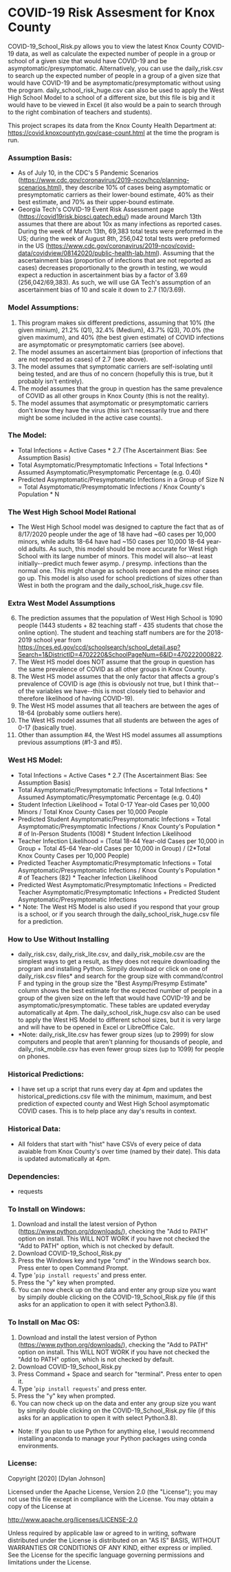 # COVID-19 Risk Assesment for Knox County
COVID-19_School_Risk.py allows you to view the latest Knox County COVID-19 data, as well as calculate the expected number of people in a 
group or school of a given size that would have COVID-19 and be asymptomatic/presymptomatic. Alternatively, you can use the daily_risk.csv to search up the expected number of people in a group of a given size that would have COVID-19 and be asymptomatic/presymptomatic without using the program. daily_school_risk_huge.csv can also be used to apply the West High School Model to a school of a different size, but this file is big and it would have to be viewed in Excel (it also would be a pain to search through to the right combination of teachers and students).

This project scrapes its data from the Knox County Health Department at: https://covid.knoxcountytn.gov/case-count.html at the time the program is run.

###  Assumption Basis:
* As of July 10, in the CDC's 5 Pandemic Scenarios (https://www.cdc.gov/coronavirus/2019-ncov/hcp/planning-scenarios.html), they describe 10% of cases being asymptomatic or presymptomatic carriers as their lower-bound estimate, 40% as their best estimate, and 70% as their upper-bound estimate. 
* Georgia Tech's COVID-19 Event Risk Assessment page (https://covid19risk.biosci.gatech.edu/) made around March 13th assumes that there are about 10x as many infections as reported cases. During the week of March 13th, 69,383 total tests were preformed in the US; during the week of August 8th, 256,042 total tests were preformed in the US (https://www.cdc.gov/coronavirus/2019-ncov/covid-data/covidview/08142020/public-health-lab.html). Assuming that the ascertainment bias (proportion of infections that are not reported as cases) decreases proportionally to the growth in testing, we would expect a reduction in ascertainment bias by a factor of 3.69 (256,042/69,383). As such, we will use GA Tech's assumption of an ascertainment bias of 10 and scale it down to 2.7 (10/3.69).

### Model Assumptions:
1) This program makes six different predictions, assuming that 10% (the given minium), 21.2% (Q1), 32.4% (Medium), 43.7% (Q3), 70.0% (the given maximum), and 40% (the best given estimate) of COVID infections are asymptomatic or presymptomatic carriers (see above).
2) The model assumes an ascertainment bias (proportion of infections that are not reported as cases) of 2.7 (see above).
3) The model assumes that symptomatic carriers are self-isolating until being tested, and are thus of no concern (hopefully this is true, but it probably isn't entirely).
4) The model assumes that the group in question has the same prevalence of COVID as all other groups in Knox County (this is not the reality).
5) The model assumes that asymptomatic or presymptomatic carriers don't know they have the virus (this isn't necessarily true and there might be some included in the active case counts).

### The Model:
* Total Infections = Active Cases \* 2.7 (The Ascertainment Bias: See Assumption Basis)
* Total Asymptomatic/Presymptomatic Infections = Total Infections \* Assumed Asymptomatic/Presymptomatic Percentage (e.g. 0.40) 
* Predicted Asymptomatic/Presymptomatic Infections in a Group of Size N =  Total Asymptomatic/Presymptomatic Infections / Knox County's Population \* N

### The West High School Model Rational
* The West High School model was designed to capture the fact that as of 8/17/2020 people under the age of 18 have had ~60 cases per 10,000 minors, while adults 18-64 have had ~150 cases per 10,000 18-64 year-old adults. As such, this model should be more accurate for West High School with its large number of minors. This model will also--at least initially--predict much fewer asymp. / presymp. infections than the normal one. This might change as schools reopen and the minor cases go up. This model is also used for school predictions of sizes other than West in both the program and the daily_school_risk_huge.csv file.

### Extra West Model Assumptions
6) The prediction assumes that the population of West High School is 1090 people (1443 students + 82 teaching staff - 435 students that chose the online option). The student and teaching staff numbers are for the 2018-2019 school year from https://nces.ed.gov/ccd/schoolsearch/school_detail.asp?Search=1&DistrictID=4702220&SchoolPageNum=6&ID=470222000822.
7) The West HS model does NOT assume that the group in question has the same prevalence of COVID as all other groups in Knox County.
8) The West HS model assumes that the only factor that affects a group's prevalence of COVID is age (this is obviously not true, but I think that--of the variables we have--this is most closely tied to behavior and therefore likelihood of having COVID-19).
9) The West HS model assumes that all teachers are between the ages of 18-64 (probably some outliers here).
10) The West HS model assumes that all students are between the ages of 0-17 (basically true).
11) Other than assumption #4, the West HS model assumes all assumptions previous assumptions (#1-3 and #5).

### West HS Model:
* Total Infections = Active Cases \* 2.7 (The Ascertainment Bias: See Assumption Basis)
* Total Asymptomatic/Presymptomatic Infections = Total Infections \* Assumed Asymptomatic/Presymptomatic Percentage (e.g. 0.40) 
* Student Infection Likelihood = Total 0-17 Year-old Cases per 10,000 Minors / Total Knox County Cases per 10,000 People
* Predicted Student Asymptomatic/Presymptomatic Infections = Total Asymptomatic/Presymptomatic Infections / Knox County's Population \* \# of In-Person Students (1008) * Student Infection Likelihood
* Teacher Infection Likelihood = (Total 18-44 Year-old Cases per 10,000 in Group + Total 45-64 Year-old Cases per 10,000 in Group) / (2\*Total Knox County Cases per 10,000 People)
* Predicted Teacher Asymptomatic/Presymptomatic Infections = Total Asymptomatic/Presymptomatic Infections / Knox County's Population \* \# of Teachers (82) * Teacher Infection Likelihood
* Predicted West Asymptomatic/Presymptomatic Infections = Predicted Teacher Asymptomatic/Presymptomatic Infections + Predicted Student Asymptomatic/Presymptomatic Infections
* \* Note: The West HS Model is also used if you respond that your group is a school, or if you search through the daily_school_risk_huge.csv file for a prediction.

### How to Use Without Installing
* daily_risk.csv, daily_risk_lite.csv, and daily_risk_mobile.csv are the simplest ways to get a result, as they does not require downloading the program and installing Python. Simpily download or click on one of daily_risk.csv files\* and search for the group size with command/control F and typing in the group size the "Best Asymp/Presymp Estimate" column shows the best estimate for the expected number of people in a group of the given size on the left that would have COVID-19 and be asymptomatic/presymptomatic. These tables are updated everyday automatically at 4pm. The daily_school_risk_huge.csv also can be used to apply the West HS Model to different school sizes, but it is very large and will have to be opened in Excel or LibreOffice Calc.
* \*Note: daily_risk_lite.csv has fewer group sizes (up to 2999) for slow computers and people that aren't planning for thousands of people, and daily_risk_mobile.csv has even fewer group sizes (up to 1099) for people on phones.

### Historical Predictions:
* I have set up a script that runs every day at 4pm and updates the historical_predictions.csv file with the minimum, maximum, and best prediction of expected county and West High School asymptomatic COVID cases. This is to help place any day's results in context.

### Historical Data:
* All folders that start with "hist" have CSVs of every peice of data avaiable from Knox County's over time (named by their date). This data is updated automatically at 4pm.

### Dependencies:
* requests 

### To Install on Windows: 
1) Download and install the latest version of Python (https://www.python.org/downloads/), checking the "Add to PATH" option on install. This WILL NOT WORK if you have not checked the "Add to PATH" option, which is not checked by default.
2) Download COVID-19_School_Risk.py
3) Press the Windows key and type "cmd" in the Windows search box. Press enter to open Command Prompt.
4) Type '`pip install requests`' and press enter. 
5) Press the "y" key when prompted.
6) You can now check up on the data and enter any group size you want by simpily double clicking on the COVID-19_School_Risk.py file (if this asks for an application to open it with select Python3.8).

### To Install on Mac OS:
1) Download and install the latest version of Python (https://www.python.org/downloads/), checking the "Add to PATH" option on install. This WILL NOT WORK if you have not checked the "Add to PATH" option, which is not checked by default.
2) Download COVID-19_School_Risk.py
3) Press Command + Space and search for "terminal". Press enter to open it.
4) Type '`pip install requests`' and press enter. 
5) Press the "y" key when prompted.
6) You can now check up on the data and enter any group size you want by simpily double clicking on the COVID-19_School_Risk.py file (if this asks for an application to open it with select Python3.8).

* Note: If you plan to use Python for anything else, I would recommend installing anaconda to manage your Python packages using conda environments.

### License:
Copyright [2020] [Dylan Johnson]

Licensed under the Apache License, Version 2.0 (the "License");
you may not use this file except in compliance with the License.
You may obtain a copy of the License at

http://www.apache.org/licenses/LICENSE-2.0

Unless required by applicable law or agreed to in writing, software
distributed under the License is distributed on an "AS IS" BASIS,
WITHOUT WARRANTIES OR CONDITIONS OF ANY KIND, either express or implied.
See the License for the specific language governing permissions and
limitations under the License.
